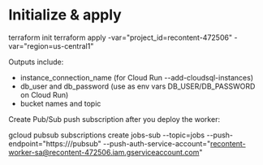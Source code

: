 # Initialize & apply

terraform init
terraform apply -var="project_id=recontent-472506" -var="region=us-central1"

Outputs include:

- instance_connection_name (for Cloud Run --add-cloudsql-instances)
- db_user and db_password (use as env vars DB_USER/DB_PASSWORD on Cloud Run)
- bucket names and topic

Create Pub/Sub push subscription after you deploy the worker:

gcloud pubsub subscriptions create jobs-sub       --topic=jobs       --push-endpoint="https://<worker-url>/pubsub"       --push-auth-service-account="recontent-worker-sa@recontent-472506.iam.gserviceaccount.com"
